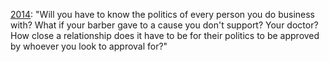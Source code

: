 <a href="http://scripting.com/2014/04/03/politicsNecessarilyCreatesDivisions.html">2014</a>: "Will you have to know the politics of every person you do business with? What if your barber gave to a cause you don't support? Your doctor? How close a relationship does it have to be for their politics to be approved by whoever you look to approval for?"
